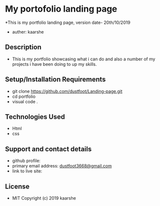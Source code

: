 # My portofolio landing page

 *This is my portfolio landing page, version date- 20th/10/2019

 * auther: kaarshe

## Description
- This is my portfolio showcasing what i can do and also a number of my projects i have been doing to up my skills.

## Setup/Installation Requirements
* git clone https://github.com/dustfoot/Landing-page.git
* cd portfolio
* visual code .

## Technologies Used
* Html
* css

## Support and contact details
* github profile:
* primary email address: dustfoot3668@gmail.com
* link to live site:

## License
* MIT Copyright (c) 2019 kaarshe